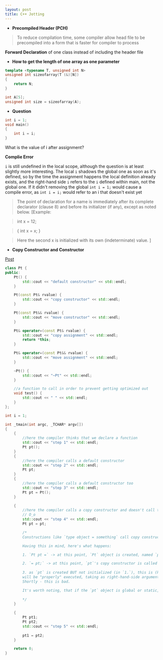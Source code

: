 ```yaml
---
layout: post
title: C++ Jotting
---
```


- **Precompiled Header (PCH)**


> To reduce compilation time, some compiler allow head file to be precompiled into a form that is faster for compiler to process

**Forward Declaration** of one class instead of including the header file

- **How to get the length of one array as one parameter**

```cpp
template <typename T, unsigned int N>
unsigned int sizeofarray(T (&)[N])
{
    return N;
}

int A[5];
unsigned int size = sizeofarray(A);
```

- **Question**

```cpp
int i = 1;
void main()
{
    int i = i;
}
```

What is the value of i after assignment? 

**Complie Error**

`i` is still undefined in the local scope, although the question is at least slightly more interesting. The local `i` shadows the global one as soon as it's defined, so by the time the assignment happens the local definition already exists, and the right-hand side `i` refers to the `i` defined within main, not the global one. If it didn't removing the global `int i = 1;` would cause a compile error, as `int i = i;` would refer to an i that doesn't exist yet

> The point of declaration for a name is immediately after its complete declarator (clause 8) and before its initializer (if any), except as noted below. [Example:

> int x = 12;

> { int x = x; }

> Here the second x is initialized with its own (indeterminate) value. ]

- **Copy Constructor and Constructor**

[Post](http://stackoverflow.com/questions/1051379/is-there-a-difference-in-c-between-copy-initialization-and-direct-initializati)

```cpp
class Pt {
public:
	Pt() {
		std::cout << "default constructor" << std::endl;
	}

	Pt(const Pt& rvalue) {
		std::cout << "copy constructor" << std::endl;
	}

	Pt(const Pt&& rvalue) {
		std::cout << "move constructor" << std::endl;
	}

	Pt& operator=(const Pt& rvalue) {
		std::cout << "copy assignment" << std::endl;
		return *this;
	}

	Pt& operator=(const Pt&& rvalue) {
		std::cout << "move assignment" << std::endl;
	}

	~Pt() {
		std::cout << "~Pt" << std::endl;
	}

	//a function to call in order to prevent getting optimized out
	void test() {
		std::cout << " " << std::endl;
	}
};

int i = 1;

int _tmain(int argc, _TCHAR* argv[])
{
	{
		//here the compiler thinks that we declare a function
		std::cout << "step 1" << std::endl;
		Pt pt();
	}
	{
		//here the compiler calls a default constructor
		std::cout << "step 2" << std::endl;
		Pt pt;
	}
	{
		//here the compiler calls a default constructor too
		std::cout << "step 3" << std::endl;
		Pt pt = Pt();
	}

	{
		//here the compiler calls a copy constructor and doesn't call the default constructor prior to that
		// O_o
		std::cout << "step 4" << std::endl;
		Pt pt = pt;

		/*
		Constructions like `type object = something` call copy constructors, not assignment operators

		Having this in mind, here's what happens:

		1. `Pt pt =` -> at this point, `Pt` object is created, named `pt` (nothing is initialized at this point)

		2. `= pt;` -> at this point, `pt`'s copy constructor is called with argument - itself (`pt`)
		
		3. as `pt` is created BUT not initialized (in `1.`), this is (kinda) valid - `pt`'s copy constructor (in `2.`) 
		will be "properly" executed, taking as right-hand-side argument the already existing and uninitialized object pt (from `1.` again)
		Shortly - this is bad.

		It's worth noting, that if the `pt` object is global or static, it will be default-initialized at step `1.` - after reaching the `=`.
		
		*/
	}

	{
		Pt pt1;
		Pt pt2;
		std::cout << "step 5" << std::endl;
		
		pt1 = pt2;
	}

	return 0;
}
```
